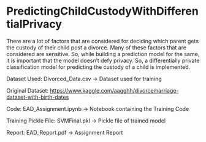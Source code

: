 # PredictingChildCustodyWithDifferentialPrivacy
There are a lot of factors that are considered for deciding which parent gets the
custody of their child post a divorce. Many of these factors that are considered are
sensitive. So, while building a prediction model for the same, it is important that
the model doesn’t defy privacy. So, a differentially private classification model for
predicting the custody of a child is implemented.

Dataset Used: 
Divorced_Data.csv -> Dataset used for training

Original Dataset:
https://www.kaggle.com/aagghh/divorcemarriage-dataset-with-birth-dates

Code:
EAD_Assignment.ipynb -> Notebook containing the Training Code

Training Pickle File:
SVMFinal.pkl -> Pickle file of trained model

Report:
EAD_Report.pdf -> Assignment Report
